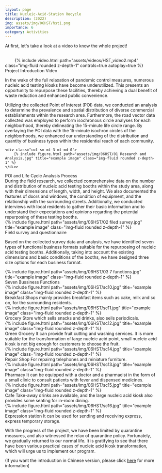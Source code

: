 ```yaml
---
layout: page
title: Nucleic-Acid-Station Recycle
description: (2022) 
img: assets/img/06HST/hst1.png
importance: 6
category: Activities
---
```


At first, let's take a look at a video to know the whole project!
<div class="row mt-3">
    <div class="col-sm mt-3 mt-md-0">
        {% include video.html path="assets/videos/HST_video2.mp4" class="img-fluid rounded z-depth-1" controls=true autoplay=true %}
    </div>
</div>

<div class="caption">
   Project Introduction Video
</div>

In the wake of the full relaxation of pandemic control measures, numerous nucleic acid testing kiosks have become underutilized. This presents an opportunity to repurpose these facilities, thereby achieving a dual benefit of waste reduction and enhanced public convenience.


Utilizing the collected Point of Interest (POI) data, we conducted an analysis to determine the prevalence and spatial distribution of diverse commercial establishments within the research area. Furthermore, the road vector data collected was employed to perform isochronous circle analyses for each neighborhood, thereby delineating the 15-minute life circle range. By overlaying the POI data with the 15-minute isochron circles of the neighborhoods, we enhanced our understanding of the distribution and quantity of business types within the residential reach of each community.
<div class="row">

    <div class="col-sm mt-3 mt-md-0">
        {% include figure.html path="assets/img/06HST/01 Research and Analysis.jpg" title="example image" class="img-fluid rounded z-depth-1" %}
    </div>
</div>
<div class="caption">
   POI and Life Cycle Analysis Process
</div>
During the field research, we collected comprehensive data on the number and distribution of nucleic acid testing booths within the study area, along with their dimensions of length, width, and height. We also documented the features of doors and windows, the condition of equipment, and the relationship with the surrounding streets. Additionally, we conducted interviews with local residents to gather their basic information and to understand their expectations and opinions regarding the potential repurposing of these testing booths.

<div class="row">
    <div class="col-sm mt-3 mt-md-0">
        {% include figure.html path="assets/img/06HST/02 filed survey.jpg" title="example image" class="img-fluid rounded z-depth-1" %}
    </div>
</div>
<div class="caption">
    Field survey and questionnaire
</div>

Based on the collected survey data and analysis, we have identified seven types of functional business formats suitable for the repurposing of nucleic acid testing booths. Additionally, taking into account the existing dimensions and basic conditions of the booths, we have designed three size options for each business format.
<div class="row">
    <div class="col-sm mt-3 mt-md-0">
        {% include figure.html path="assets/img/06HST/03 7 functions.jpg" title="example image" class="img-fluid rounded z-depth-1" %}
    </div>
</div>
<div class="caption">
    Seven Bussiness Functions
</div>


<div class="row">
    <div class="col-sm mt-3 mt-md-0">
        {% include figure.html path="assets/img/06HST/sc10.jpg" title="example image" class="img-fluid rounded z-depth-1" %}
    </div>
</div>
<div class="caption">
    Breakfast Shops
    mainly provides breakfast items such as cake, milk and so on, for the surrounding residents.
</div>
<div class="row">
    <div class="col-sm mt-3 mt-md-0">
        {% include figure.html path="assets/img/06HST/sc11.jpg" title="example image" class="img-fluid rounded z-depth-1" %}
    </div>
</div>
<div class="caption">
    Grocery Store
    which sells snacks and drinks, also sells periodicals.
</div>
<div class="row">
    <div class="col-sm mt-3 mt-md-0">
        {% include figure.html path="assets/img/06HST/sc12.jpg" title="example image" class="img-fluid rounded z-depth-1" %}
    </div>
</div>
<div class="caption">
    Green Grocery
    It can provide fruit cutting and washing services. It is more suitable for the transformation of large nucleic acid point, small nucleic acid kiosk is not big enough for customers to choose the fruit.
</div>

<div class="row">
    <div class="col-sm mt-3 mt-md-0">
        {% include figure.html path="assets/img/06HST/sc14.jpg" title="example image" class="img-fluid rounded z-depth-1" %}
    </div>
</div>
<div class="caption">
    Repair Shop
    For repairng telephones and miniature furniture.
</div>

<div class="row">
    <div class="col-sm mt-3 mt-md-0">
        {% include figure.html path="assets/img/06HST/sc13.jpg" title="example image" class="img-fluid rounded z-depth-1" %}
    </div>
</div>
<div class="caption">
    Pharmacy
    It can be equipped with a doctor and a pharmacist in the form of a small clinic to consult patients with fever and dispensed medicines.
</div>

<div class="row">
    <div class="col-sm mt-3 mt-md-0">
        {% include figure.html path="assets/img/06HST/sc15.jpg" title="example image" class="img-fluid rounded z-depth-1" %}
    </div>
</div>
<div class="caption">
    Cafe
    Take-away drinks are available, and the large nucleic acid kiosk also provides some seating for in-room dining.
</div>
<div class="row">
    <div class="col-sm mt-3 mt-md-0">
        {% include figure.html path="assets/img/06HST/sc16.jpg" title="example image" class="img-fluid rounded z-depth-1" %}
    </div>
</div>
<div class="caption">
    Expression station
    It can be used for sending and receiving express, express temporary storage.
</div>


With the progress of the project, we have been limited by quarantine measures, and also witnessed the relax of quarantine policy. Fortunately, we gradually returned to our normal life. It is gratifying to see that there have been various practical cases of nucleic acid kiosk transformation, which will urge us to implement our program.

(If you want the introduction in Chinese version, please click [here](https://mp.weixin.qq.com/s/0EGHjRmM4194ibDMgvPHWQ) for more information)
